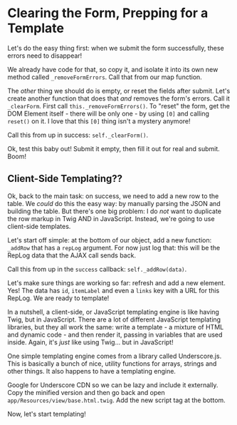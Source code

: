 # Clearing the Form, Prepping for a Template

Let's do the easy thing first: when we submit the form successfully, these errors
need to disappear!

We already have code for that, so copy it, and isolate it into its own new method
called `_removeFormErrors`. Call that from our map function.

The *other* thing we should do is empty, or reset the fields after submit. Let's
create another function that does that *and* removes the form's errors. Call it
`_clearForm`. First call `this._removeFormErrors()`. To "reset" the form, get the
DOM Element itself - there will be only one - by using `[0]` and calling `reset()`
on it. I love that this `[0]` thing isn't a mystery anymore!

Call this from up in success: `self._clearForm()`.

Ok, test this baby out! Submit it empty, then fill it out for real and submit.
Boom!

## Client-Side Templating??

Ok, back to the main task: on success, we need to add a new row to the table.
We *could* do this the easy way: by manually parsing the JSON and building the
table. But there's one big problem: I do *not* want to duplicate the row markup
in Twig AND in JavaScript. Instead, we're going to use client-side templates.

Let's start off simple: at the bottom of our object, add a new function: `_addRow`
that has a `repLog` argument. For now just log that: this will be the RepLog data
that the AJAX call sends back.

Call this from up in the `success` callback: `self._addRow(data)`.

Let's make sure things are working so far: refresh and add a new element. Yes!
The data has `id`, `itemLabel` and even a `links` key with a URL for this RepLog.
We are ready to template!

In a nutshell, a client-side, or JavaScript templating engine is like having Twig,
but in JavaScript. There are a lot of different JavaScript templating libraries,
but they all work the same: write a template - a mixture of HTML and dynamic code -
and then render it, passing in variables that are used inside. Again, it's *just*
like using Twig... but in JavaScript!

One simple templating engine comes from a library called Underscore.js. This is basically
a bunch of nice, utility functions for arrays, strings and other things. It also
happens to have a templating engine.

Google for Underscore CDN so we can be lazy and include it externally. Copy the
minified version and then go back and open `app/Resources/view/base.html.twig`.
Add the new script tag at the bottom.

Now, let's start templating!
